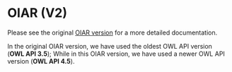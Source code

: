 # OIAR (V2)

Please see the original [OIAR version](https://github.com/inesosman/OIAR) for a more detailed documentation.

In the original OIAR version, we have used the oldest OWL API version (__OWL API 3.5__); While in this OIAR version, we have used a newer OWL API version (__OWL API 4.5__).
